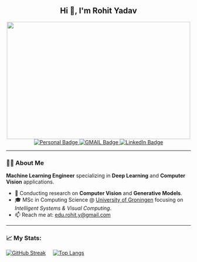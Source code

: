 <h2 align="center"> Hi 👋, I'm Rohit Yadav</h2>


<div align="center"><img target="_blank" src="https://i.pinimg.com/originals/66/83/3e/66833e07d6fb9eb5d724e47d0c814285.gif" width = 500 height = 320></div>

<div align="center">
<div id="badges">
  <a href="https://rohit8y.github.io/" target="_blank">
    <img src="https://img.shields.io/badge/website-green?style=for-the-badge&logoColor=white" alt="Personal Badge"/>
  </a> 
  <a href="mailto:edu.rohit.y@gmail.com">
    <img src="https://img.shields.io/badge/gmail-red?style=for-the-badge&logo=gmail&logoColor=white" alt="GMAIL Badge"/>
  </a>
  <a href="https://www.linkedin.com/in/rohit-yadav-in/" target="_blank">
    <img src="https://img.shields.io/badge/LinkedIn-blue?style=for-the-badge&logo=linkedin&logoColor=white" alt="LinkedIn Badge"/>
  </a>
</div>
  <img src="https://komarev.com/ghpvc/?username=Rohit8y&style=flat-square" alt=""/>

</div>

---

### :man_technologist: About Me
**Machine Learning Engineer** specializing in **Deep Learning** and **Computer Vision** applications.
- 🚀 Conducting research on **Computer Vision** and **Generative Models**.
- 🎓 MSc in Computing Science @ [University of Groningen](https://www.rug.nl/?lang=en) focusing on <em>Intelligent Systems & Visual Computing</em>.
- 📫 Reach me at: [edu.rohit.y@gmail.com](mailto:edu.rohit.y@gmail.com)

---

### 📈 My Stats:

[![GitHub Streak](https://streak-stats.demolab.com?user=Rohit8y&theme=travelers-theme)](https://git.io/streak-stats)
&nbsp; &nbsp;
[![Top Langs](https://github-readme-stats.vercel.app/api/top-langs/?username=Rohit8y&layout=compact&theme=travelers-theme)](https://github.com/anuraghazra/github-readme-stats)


